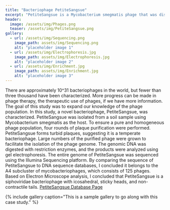 ```yaml
---
title: "Bacteriophage PetiteSangsue"
excerpt: "PetiteSangsue is a Mycobacterium smegmatis phage that was discovered in Burkesville, KY in 2020. "
header:
  image: /assets/img/Phages.png
  teaser: /assets/img/PetiteSangsue.png
gallery:
  - url: /assets/img/Sequencing.png
    image_path: assets/img/Sequencing.png
    alt: "placeholder image 1"
  - url: /assets/img/Electrophoresis.jpg
    image_path: assets/img/Electrophoresis.jpg
    alt: "placeholder image 2"
  - url: /assets/img/Enrichment.jpg
    image_path: assets/img/Enrichment.jpg
    alt: "placeholder image 3"
---
```


There are approximately 10^31 bacteriophages in the world, but fewer than three thousand have been characterized. More progress can be made in phage therapy, the therapeutic use of phages, if we have more information. The goal of this study was to expand our knowledge of the phage population. In this study, a novel bacteriophage, PetiteSangsue, was characterized. PetiteSangsue was isolated from a soil sample using Mycobacterium smegmatis as the host. To ensure a pure and homogeneous phage population, four rounds of plaque purification were performed. PetiteSangsue forms turbid plaques, suggesting it is a temperate bacteriophage. Large numbers of the purified phage were grown to facilitate the isolation of the phage genome. The genomic DNA was digested with restriction enzymes, and the products were analyzed using gel electrophoresis. The entire genome of PetiteSangsue was sequenced using the Illumina Sequencing platform. By comparing the sequence of PetiteSangsue to DNA sequence databases, I concluded it belongs to the A4 subcluster of mycobacteriophages, which consists of 125 phages. Based on Electron Microscope analysis, I concluded that PetiteSangsue is a siphoviridae bacteriophage with icosahedral, sticky heads, and non-contractile tails.
[PetiteSangsue Database Page](https://phagesdb.org/phages/PetiteSangsue/)



{% include gallery caption="This is a sample gallery to go along with this case study." %}
